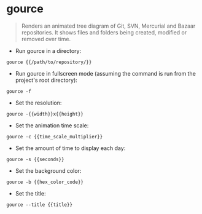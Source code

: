 # gource

> Renders an animated tree diagram of Git, SVN, Mercurial and Bazaar repositories.
> It shows files and folders being created, modified or removed over time.

- Run gource in a directory:

`gource {{/path/to/repository/}}`

- Run gource in fullscreen mode (assuming the command is run from the project's root directory):

`gource -f`

- Set the resolution:

`gource -{{width}}x{{height}}`

- Set the animation time scale:

`gource -c {{time_scale_multiplier}}`

- Set the amount of time to display each day:

`gource -s {{seconds}}`

- Set the background color:

`gource -b {{hex_color_code}}`

- Set the title:

`gource --title {{title}}`
